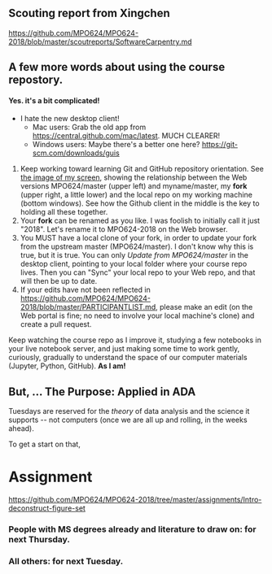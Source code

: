 ## Scouting report from Xingchen
https://github.com/MPO624/MPO624-2018/blob/master/scoutreports/SoftwareCarpentry.md

## A few more words about using the course repostory. 
#### Yes. it's a bit complicated! 
  * I hate the new desktop client! 
    * Mac users: Grab the old app from https://central.github.com/mac/latest. MUCH CLEARER! 
    * Windows users: Maybe there's a better one here? https://git-scm.com/downloads/guis
1. Keep working toward learning Git and GitHub repository orientation. See [the image of my screen](MPO624-2018/classnotes/images/2018-01-23_Cloud_and_local_repos_layout.png), showing the relationship between the Web versions MPO624/master (upper left) and myname/master, my **fork** (upper right, a little lower) and the local repo on my working machine (bottom windows). See how the Github client in the middle is the key to holding all these together. 
1. Your **fork** can be renamed as you like. I was foolish to initially call it just "2018". Let's rename it to MPO624-2018 on the Web browser. 
1. You MUST have a local clone of your fork, in order to update your fork from the upstream master (MPO624/master). I don't know why this is true, but it is true. You can only _Update from MPO624/master_ in the desktop client, pointing to your local folder where your course repo lives. Then you can "Sync" your local repo to your Web repo, and that will then be up to date. 
1. If your edits have not been reflected in https://github.com/MPO624/MPO624-2018/blob/master/PARTICIPANTLIST.md, please make an edit (on the Web portal is fine; no need to involve your local machine's clone) and create a pull request. 

Keep watching the course repo as I improve it, studying a few notebooks in your live notebook server, and just making some time to work gently, curiously, gradually to understand the space of our computer materials (Jupyter, Python, GitHub). **As I am!**


## But, ... The Purpose: **Applied** in ADA
Tuesdays are reserved for the _theory_ of data analysis and the science it supports -- not computers (once we are all up and rolling, in the weeks ahead). 

To get a start on that, 

# Assignment 
https://github.com/MPO624/MPO624-2018/tree/master/assignments/Intro-deconstruct-figure-set

### People with MS degrees already and literature to draw on: for next Thursday. 
### All others: for next Tuesday. 
